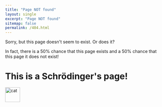 ```yaml
---
title: "Page NOT found"
layout: single
excerpt: "Page NOT found"
sitemap: false
permalink: /404.html
---
```


Sorry, but this page doesn't seem to exist. Or does it?

In fact, there is a 50% chance that this page exists and a 50% chance that this page it does not exist!

# This is a Schrödinger's page!

<img src="{{ site.url }}{{ site.baseurl }}/images/GitHub-Mark.png" alt="cat" width="48" height="48">

<div id="text"></div>

<script>
var y = Math.floor((Math.random() * 2) + 1);
var greet;


if (y == 1) {
  greet = "The page is LIVE!";
} else  {
  greet = "The page is DEAD!";
}
</script>

<script>
document.getElementById("text").innerHTML = greet;

</script>

